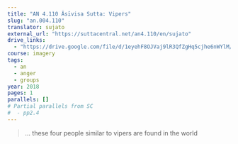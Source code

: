 ```yaml
---
title: "AN 4.110 Āsīvisa Sutta: Vipers"
slug: "an.004.110"
translator: sujato
external_url: "https://suttacentral.net/an4.110/en/sujato"
drive_links:
  - "https://drive.google.com/file/d/1eyehF8OJVaj9lR3QfZgHq5cjhe6nWYlM/view?usp=drivesdk"
course: imagery
tags:
  - an
  - anger
  - groups
year: 2018
pages: 1
parallels: []
# Partial parallels from SC
#  - pp2.4
---
```


> … these four people similar to vipers are found in the world

<!---->

